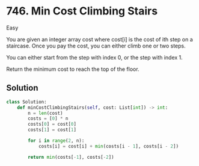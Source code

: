 # 746. Min Cost Climbing Stairs

Easy

You are given an integer array cost where cost[i] is the cost of ith step on a
staircase. Once you pay the cost, you can either climb one or two steps.

You can either start from the step with index 0, or the step with index 1.

Return the minimum cost to reach the top of the floor.

## Solution

```python
class Solution:
    def minCostClimbingStairs(self, cost: List[int]) -> int:
        n = len(cost)
        costs = [0] * n
        costs[0] = cost[0]
        costs[1] = cost[1]

        for i in range(2, n):
            costs[i] = cost[i] + min(costs[i - 1], costs[i - 2])

        return min(costs[-1], costs[-2])
```
